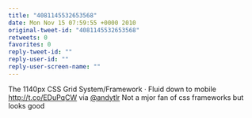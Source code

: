 ```yaml
---
title: "4081145532653568"
date: Mon Nov 15 07:59:55 +0000 2010
original-tweet-id: "4081145532653568"
retweets: 0
favorites: 0
reply-tweet-id: ""
reply-user-id: ""
reply-user-screen-name: ""
---
```

The 1140px CSS Grid System/Framework · Fluid down to mobile http://t.co/EDuPqCW via <a href="https://twitter.com/andytlr">@andytlr</a> Not a mjor fan of css frameworks but looks good
